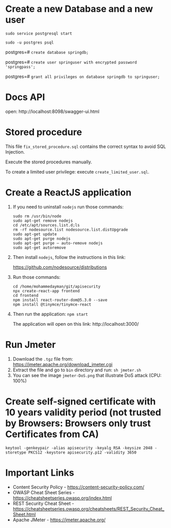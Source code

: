 # Create a new Database and a new user

`sudo service postgresql start`

`sudo -u postgres psql`

postgres=# `create database springdb;`

postgres=# `create user springuser with encrypted password 'springpass';`

postgres=# `grant all privileges on database springdb to springuser;`

# Docs API

open: http://localhost:8098/swagger-ui.html

# Stored procedure

This file `fix_stored_procedure.sql` contains the correct syntax to avoid SQL Injection.

Execute the stored procedures manually.

To create a limited user privilege: execute `create_limited_user.sql`.

# Create a ReactJS application

1) If you need to uninstall `nodejs` run those commands:

       sudo rm /usr/bin/node
       sudo apt-get remove nodejs
       cd /etc/apt/sources.list.d;ls
       rm -rf nodesource.list nodesource.list.distUpgrade
       sudo apt-get update
       sudo apt-get purge nodejs
       sudo apt-get purge – auto-remove nodejs
       sudo apt-get autoremove

2) Then install `nodejs`, follow the instructions in this link:

   https://github.com/nodesource/distributions

3) Run those commands:
   
       cd /home/mohammedayman/git/apisecurity
       npx create-react-app frontend
       cd frontend
       npm install react-router-dom@5.3.0 --save
       npm install @tinymce/tinymce-react

4) Then run the application: `npm start`

    The application will open on this link: http://localhost:3000/

# Run Jmeter

1) Download the `.tgz` file from: https://jmeter.apache.org/download_jmeter.cgi
2) Extract the file and go to `bin` directory and run: `sh jmeter.sh`
3) You can see the image `jmeter-DoS.png` that illustrate DoS attack (CPU: 100%)

# Create self-signed certificate with 10 years validity period (not trusted by Browsers: Browsers only trust Certificates from CA)

`keytool -genkeypair -alias apisecurity -keyalg RSA -keysize 2048 -storetype PKCS12 -keystore apisecurity.p12 -validity 3650`

# Important Links
- Content Security Policy - https://content-security-policy.com/
- OWASP Cheat Sheet Series - https://cheatsheetseries.owasp.org/index.html
- REST Security Cheat Sheet - https://cheatsheetseries.owasp.org/cheatsheets/REST_Security_Cheat_Sheet.html
- Apache JMeter - https://jmeter.apache.org/
